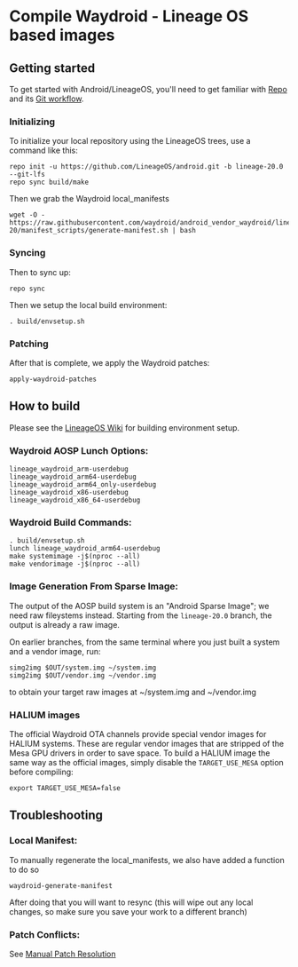 # Compile Waydroid - Lineage OS based images

## Getting started

To get started with Android/LineageOS, you'll need to get familiar with [Repo](https://source.android.com/source/using-repo.html) and its [Git workflow](https://source.android.com/docs/setup/create/coding-tasks).

### Initializing

To initialize your local repository using the LineageOS trees, use a command like this:

```text
repo init -u https://github.com/LineageOS/android.git -b lineage-20.0 --git-lfs
repo sync build/make
```

Then we grab the Waydroid local\_manifests

```text
wget -O - https://raw.githubusercontent.com/waydroid/android_vendor_waydroid/lineage-20/manifest_scripts/generate-manifest.sh | bash
```

### Syncing

Then to sync up:

```text
repo sync
```

Then we setup the local build environment:

```text
. build/envsetup.sh
```

### Patching

After that is complete, we apply the Waydroid patches:

```text
apply-waydroid-patches
```

## How to build

Please see the [LineageOS Wiki](https://wiki.lineageos.org/) for building environment setup.

### Waydroid AOSP Lunch Options:

```text
lineage_waydroid_arm-userdebug
lineage_waydroid_arm64-userdebug
lineage_waydroid_arm64_only-userdebug
lineage_waydroid_x86-userdebug
lineage_waydroid_x86_64-userdebug
```

### Waydroid Build Commands:

```text
. build/envsetup.sh
lunch lineage_waydroid_arm64-userdebug
make systemimage -j$(nproc --all)
make vendorimage -j$(nproc --all)
```
### Image Generation From Sparse Image:

The output of the AOSP build system is an "Android Sparse Image"; we need raw fileystems instead.
Starting from the `lineage-20.0` branch, the output is already a raw image.

On earlier branches, from the same terminal where you just built a system and a vendor image, run:

```text
simg2img $OUT/system.img ~/system.img
simg2img $OUT/vendor.img ~/vendor.img
```

to obtain your target raw images at ~/system.img and ~/vendor.img

### HALIUM images

The official Waydroid OTA channels provide special vendor images for HALIUM systems.
These are regular vendor images that are stripped of the Mesa GPU drivers in order to save space.
To build a HALIUM image the same way as the official images, simply disable the `TARGET_USE_MESA` option before compiling:

```text
export TARGET_USE_MESA=false
```

## Troubleshooting

### Local Manifest:

To manually regenerate the local\_manifests, we also have added a function to do so

```text
waydroid-generate-manifest
```

After doing that you will want to resync \(this will wipe out any local changes, so make sure you save your work to a different branch\)

### Patch Conflicts:

See [Manual Patch Resolution](manual-patch-resolution.md)


